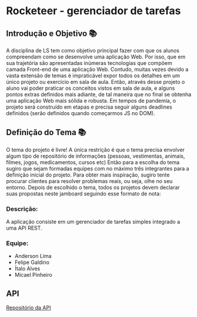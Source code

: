 # Rocketeer - gerenciador de tarefas

## Introdução e Objetivo 📚

A disciplina de LS tem como objetivo principal fazer com que os alunos compreendam como se desenvolve uma aplicação Web. Por isso, que em sua trajetória são apresentadas inúmeras tecnologias que compõem camada Front-end de uma aplicação Web. Contudo, muitas vezes devido a vasta extensão de temas é impraticável expor todos os detalhes em um único projeto ou exercício em sala de aula.
Então, através desse projeto o aluno vai poder praticar os conceitos vistos em sala de aula, e alguns pontos extras definidos mais adiante, de tal maneira que no final se obtenha uma aplicação Web mais sólida e robusta.
Em tempos de pandemia, o projeto será construído em etapas e precisa seguir alguns deadlines definidos (serão definidos quando começarmos JS no DOM).
 
## Definição do Tema 📚

O tema do projeto é livre! A única restrição é que o tema precisa envolver algum tipo de repositório de informações (pessoas, vestimentas, animais, filmes, jogos, medicamentos, cursos etc)
Então para a escolha do tema sugiro que sejam formadas equipes com no máximo três integrantes para a definição inicial do projeto. Para obter mais inspiração, sugiro tente procurar clientes para resolver problemas reais, ou seja, olhe no seu entorno.
Depois de escolhido o tema, todos os projetos devem declarar suas propostas neste jamboard seguindo esse formato de nota:

### Descrição:
A aplicação consiste em um gerenciador de tarefas simples integrado a uma API REST.

### Equipe:
- Anderson Lima
- Felipe Galdino
- Ítalo Alves
- Micael Pinheiro

## API 
[Repositório da API](https://github.com/micaelps/rocketeer-api)
